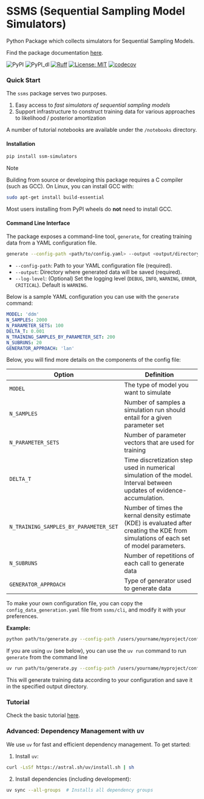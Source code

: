 # SSMS (Sequential Sampling Model Simulators)
Python Package which collects simulators for Sequential Sampling Models.

Find the package documentation [here](https://lnccbrown.github.io/ssm-simulators/).

![PyPI](https://img.shields.io/pypi/v/ssm-simulators)
![PyPI_dl](https://img.shields.io/pypi/dm/ssm-simulators)
[![Ruff](https://img.shields.io/endpoint?url=https://raw.githubusercontent.com/astral-sh/ruff/main/assets/badge/v2.json)](https://github.com/astral-sh/ruff)
[![License: MIT](https://img.shields.io/badge/License-MIT-yellow.svg)](https://opensource.org/licenses/MIT)
[![codecov](https://codecov.io/gh/lnccbrown/ssm-simulators/branch/main/graph/badge.svg)](https://codecov.io/gh/lnccbrown/ssm-simulators)

### Quick Start

The `ssms` package serves two purposes.

1. Easy access to *fast simulators of sequential sampling models*
2. Support infrastructure to construct training data for various approaches to likelihood / posterior amortization

A number of tutorial notebooks are available under the `/notebooks` directory.

#### Installation

```sh
pip install ssm-simulators
```

> [!NOTE]
> Building from source or developing this package requires a C compiler (such as GCC).
> On Linux, you can install GCC with:
> ```bash
> sudo apt-get install build-essential
> ```
> Most users installing from PyPI wheels do **not** need to install GCC.

#### Command Line Interface
The package exposes a command-line tool, `generate`, for creating training data from a YAML configuration file.

```bash
generate --config-path <path/to/config.yaml> --output <output/directory> [--log-level INFO]
```

- `--config-path`: Path to your YAML configuration file (required).
- `--output`: Directory where generated data will be saved (required).
- `--log-level`: (Optional) Set the logging level (`DEBUG`, `INFO`, `WARNING`, `ERROR`, `CRITICAL`). Default is `WARNING`.

Below is a sample YAML configuration you can use with the `generate` command:

```yaml
MODEL: 'ddm'
N_SAMPLES: 2000
N_PARAMETER_SETS: 100
DELTA_T: 0.001
N_TRAINING_SAMPLES_BY_PARAMETER_SET: 200
N_SUBRUNS: 20
GENERATOR_APPROACH: 'lan'
```

Below, you will find more details on the components of the config file: 

| Option | Definition |
| ------ | ---------- |
| `MODEL` | The type of model you want to simulate |
| `N_SAMPLES` | Number of samples a simulation run should entail for a given parameter set|
| `N_PARAMETER_SETS` | Number of parameter vectors that are used for training |
| `DELTA_T` | Time discretization step used in numerical simulation of the model. Interval between updates of evidence-accumulation. |
| `N_TRAINING_SAMPLES_BY_PARAMETER_SET` | Number of times the kernal density estimate (KDE) is evaluated after creating the KDE from simulations of each set of model parameters. |
| `N_SUBRUNS` | Number of repetitions of each call to generate data |
| `GENERATOR_APPROACH` | Type of generator used to generate data | 

To make your own configuration file, you can copy the `config_data_generation.yaml` file from `ssms/cli`, and modify it with your preferences.

**Example:**

```bash
python path/to/generate.py --config-path /users/yourname/myproject/config_data_generation.yaml --output /users/yourname/myproject/my_generated_data --log-level INFO
```
If you are using `uv` (see below), you can use the `uv run` command to run `generate` from the command line
```bash
uv run path/to/generate.py --config-path /users/yourname/myproject/config_data_generation.yaml --output /users/yourname/myproject/my_generated_data --log-level INFO
```
This will generate training data according to your configuration and save it in the specified output directory.

### Tutorial

Check the basic tutorial [here](docs/basic_tutorial/basic_tutorial.ipynb).

### Advanced: Dependency Management with uv

We use `uv` for fast and efficient dependency management. To get started:

1. Install `uv`:
```bash
curl -LsSf https://astral.sh/uv/install.sh | sh
```

2. Install dependencies (including development):
```bash
uv sync --all-groups  # Installs all dependency groups
```
